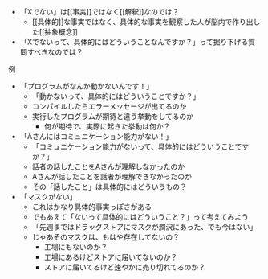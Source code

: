 
- 「Xでない」は[[事実]]ではなく[[解釈]]なのでは？
    - [[具体的]]な事実ではなく、具体的な事実を観察した人が脳内で作り出した[[抽象概念]]
- 「Xでないって、具体的にはどういうことなんですか？」って掘り下げる質問すべきなのでは？

例
- 「プログラムがなんか動かないんです！」
    - 「動かないって、具体的にはどういうことですか？」
    - コンパイルしたらエラーメッセージが出てるのか
    - 実行したプログラムが期待と違う挙動をしてるのか
        - 何が期待で、実際に起きた挙動は何か？
- 「Aさんにはコミュニケーション能力がない！」
    - 「コミュニケーション能力がないって、具体的にはどういうことですか？」
    - 話者の話したことをAさんが理解しなかったのか
    - Aさんが話したことを話者が理解できなかったのか
    - その「話したこと」は具体的にはどういうもの？
- 「マスクがない」
    - これはかなり具体的事実っぽさがある
    - でもあえて「ないって具体的にはどういうこと？」って考えてみよう
    - 「先週まではドラッグストアにマスクが潤沢にあった、でも今はない」
    - じゃあそのマスクは、もはや存在してないの？
        - 工場にもないのか？
        - 工場にあるけどストアに届いてないのか？
        - ストアに届いてるけど速やかに売り切れてるのか？
